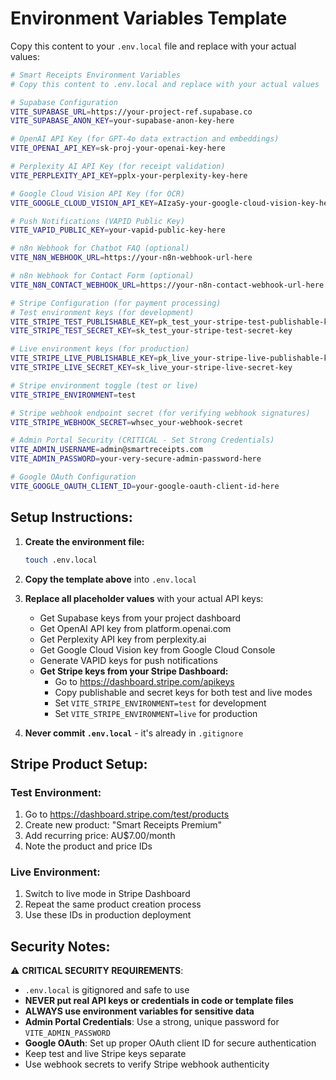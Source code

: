 # Environment Variables Template

Copy this content to your `.env.local` file and replace with your actual values:

```bash
# Smart Receipts Environment Variables
# Copy this content to .env.local and replace with your actual values

# Supabase Configuration
VITE_SUPABASE_URL=https://your-project-ref.supabase.co
VITE_SUPABASE_ANON_KEY=your-supabase-anon-key-here

# OpenAI API Key (for GPT-4o data extraction and embeddings)
VITE_OPENAI_API_KEY=sk-proj-your-openai-key-here

# Perplexity AI API Key (for receipt validation)
VITE_PERPLEXITY_API_KEY=pplx-your-perplexity-key-here

# Google Cloud Vision API Key (for OCR)
VITE_GOOGLE_CLOUD_VISION_API_KEY=AIzaSy-your-google-cloud-vision-key-here

# Push Notifications (VAPID Public Key)
VITE_VAPID_PUBLIC_KEY=your-vapid-public-key-here

# n8n Webhook for Chatbot FAQ (optional)
VITE_N8N_WEBHOOK_URL=https://your-n8n-webhook-url-here

# n8n Webhook for Contact Form (optional)
VITE_N8N_CONTACT_WEBHOOK_URL=https://your-n8n-contact-webhook-url-here

# Stripe Configuration (for payment processing)
# Test environment keys (for development)
VITE_STRIPE_TEST_PUBLISHABLE_KEY=pk_test_your-stripe-test-publishable-key
VITE_STRIPE_TEST_SECRET_KEY=sk_test_your-stripe-test-secret-key

# Live environment keys (for production) 
VITE_STRIPE_LIVE_PUBLISHABLE_KEY=pk_live_your-stripe-live-publishable-key
VITE_STRIPE_LIVE_SECRET_KEY=sk_live_your-stripe-live-secret-key

# Stripe environment toggle (test or live)
VITE_STRIPE_ENVIRONMENT=test

# Stripe webhook endpoint secret (for verifying webhook signatures)
VITE_STRIPE_WEBHOOK_SECRET=whsec_your-webhook-secret

# Admin Portal Security (CRITICAL - Set Strong Credentials)
VITE_ADMIN_USERNAME=admin@smartreceipts.com
VITE_ADMIN_PASSWORD=your-very-secure-admin-password-here

# Google OAuth Configuration
VITE_GOOGLE_OAUTH_CLIENT_ID=your-google-oauth-client-id-here
```

## Setup Instructions:

1. **Create the environment file:**
   ```bash
   touch .env.local
   ```

2. **Copy the template above** into `.env.local`

3. **Replace all placeholder values** with your actual API keys:
   - Get Supabase keys from your project dashboard
   - Get OpenAI API key from platform.openai.com
   - Get Perplexity API key from perplexity.ai
   - Get Google Cloud Vision key from Google Cloud Console
   - Generate VAPID keys for push notifications
   - **Get Stripe keys from your Stripe Dashboard:**
     - Go to https://dashboard.stripe.com/apikeys
     - Copy publishable and secret keys for both test and live modes
     - Set `VITE_STRIPE_ENVIRONMENT=test` for development
     - Set `VITE_STRIPE_ENVIRONMENT=live` for production

4. **Never commit `.env.local`** - it's already in `.gitignore`

## Stripe Product Setup:

### Test Environment:
1. Go to https://dashboard.stripe.com/test/products
2. Create new product: "Smart Receipts Premium"
3. Add recurring price: AU$7.00/month
4. Note the product and price IDs

### Live Environment:
1. Switch to live mode in Stripe Dashboard
2. Repeat the same product creation process
3. Use these IDs in production deployment

## Security Notes:

⚠️ **CRITICAL SECURITY REQUIREMENTS**: 
- `.env.local` is gitignored and safe to use
- **NEVER put real API keys or credentials in code or template files**
- **ALWAYS use environment variables for sensitive data**
- **Admin Portal Credentials**: Use a strong, unique password for `VITE_ADMIN_PASSWORD`
- **Google OAuth**: Set up proper OAuth client ID for secure authentication
- Keep test and live Stripe keys separate
- Use webhook secrets to verify Stripe webhook authenticity 